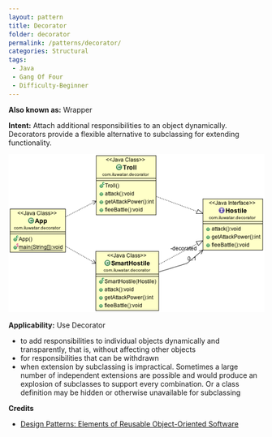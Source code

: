 ```yaml
---
layout: pattern
title: Decorator
folder: decorator
permalink: /patterns/decorator/
categories: Structural
tags:
 - Java
 - Gang Of Four
 - Difficulty-Beginner
---
```


**Also known as:** Wrapper

**Intent:** Attach additional responsibilities to an object dynamically.
Decorators provide a flexible alternative to subclassing for extending
functionality.

![alt text](./etc/decorator_1.png "Decorator")

**Applicability:** Use Decorator

* to add responsibilities to individual objects dynamically and transparently, that is, without affecting other objects
* for responsibilities that can be withdrawn
* when extension by subclassing is impractical. Sometimes a large number of independent extensions are possible and would produce an explosion of subclasses to support every combination. Or a class definition may be hidden or otherwise unavailable for subclassing

**Credits**

* [Design Patterns: Elements of Reusable Object-Oriented Software](http://www.amazon.com/Design-Patterns-Elements-Reusable-Object-Oriented/dp/0201633612)
